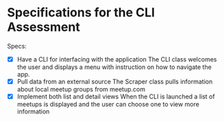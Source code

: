 # Specifications for the CLI Assessment

Specs:
- [x] Have a CLI for interfacing with the application
    The CLI class welcomes the user and displays a menu with instruction on how to navigate the app.
- [x] Pull data from an external source
    The Scraper class pulls information about local meetup groups from meetup.com
- [x] Implement both list and detail views
    When the CLI is launched a list of meetups is displayed and the user can choose one to view more information
